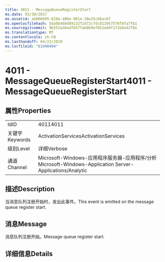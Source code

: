 ```yaml
---
title: 4011 - MessageQueueRegisterStart
ms.date: 03/30/2017
ms.assetid: ab806605-810a-406e-981e-38e25c66ac6f
ms.openlocfilehash: 5da0b468d89132f2d72c7dc812957578f8fa7fb1
ms.sourcegitcommit: 9b552addadfb57fab0b9e7852ed4f1f1b8a42f8e
ms.translationtype: MT
ms.contentlocale: zh-CN
ms.lasthandoff: 04/23/2019
ms.locfileid: "61948494"
---
```

# <a name="4011---messagequeueregisterstart"></a><span data-ttu-id="27721-102">4011 - MessageQueueRegisterStart</span><span class="sxs-lookup"><span data-stu-id="27721-102">4011 - MessageQueueRegisterStart</span></span>
## <a name="properties"></a><span data-ttu-id="27721-103">属性</span><span class="sxs-lookup"><span data-stu-id="27721-103">Properties</span></span>  
  
|||  
|-|-|  
|<span data-ttu-id="27721-104">Id</span><span class="sxs-lookup"><span data-stu-id="27721-104">ID</span></span>|<span data-ttu-id="27721-105">4011</span><span class="sxs-lookup"><span data-stu-id="27721-105">4011</span></span>|  
|<span data-ttu-id="27721-106">关键字</span><span class="sxs-lookup"><span data-stu-id="27721-106">Keywords</span></span>|<span data-ttu-id="27721-107">ActivationServices</span><span class="sxs-lookup"><span data-stu-id="27721-107">ActivationServices</span></span>|  
|<span data-ttu-id="27721-108">级别</span><span class="sxs-lookup"><span data-stu-id="27721-108">Level</span></span>|<span data-ttu-id="27721-109">详细</span><span class="sxs-lookup"><span data-stu-id="27721-109">Verbose</span></span>|  
|<span data-ttu-id="27721-110">通道</span><span class="sxs-lookup"><span data-stu-id="27721-110">Channel</span></span>|<span data-ttu-id="27721-111">Microsoft-Windows-应用程序服务器-应用程序/分析</span><span class="sxs-lookup"><span data-stu-id="27721-111">Microsoft-Windows-Application Server-Applications/Analytic</span></span>|  
  
## <a name="description"></a><span data-ttu-id="27721-112">描述</span><span class="sxs-lookup"><span data-stu-id="27721-112">Description</span></span>  
 <span data-ttu-id="27721-113">当消息队列注册开始时，发出此事件。</span><span class="sxs-lookup"><span data-stu-id="27721-113">This event is emitted on the message queue register start.</span></span>  
  
## <a name="message"></a><span data-ttu-id="27721-114">消息</span><span class="sxs-lookup"><span data-stu-id="27721-114">Message</span></span>  
 <span data-ttu-id="27721-115">消息队列注册开始。</span><span class="sxs-lookup"><span data-stu-id="27721-115">Message queue register start.</span></span>  
  
## <a name="details"></a><span data-ttu-id="27721-116">详细信息</span><span class="sxs-lookup"><span data-stu-id="27721-116">Details</span></span>

